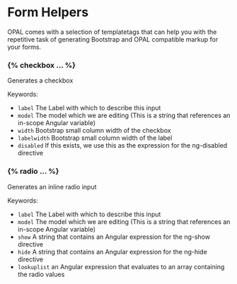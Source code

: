 # Form Helpers

OPAL comes with a selection of templatetags that can help you with the
repetitive task of generating Bootstrap and OPAL compatible markup for
your forms.

### {% checkbox ... %}

Generates a checkbox

Keywords:

* `label` The Label with which to describe this input
* `model` The model which we are editing (This is a string that references an in-scope Angular variable)
* `width` Bootstrap small column width of the checkbox
* `labelwidth` Bootstrap small column width of the label
* `disabled` If this exists, we use this as the expression for the ng-disabled directive


### {% radio ... %}

Generates an inline radio input

Keywords: 

* `label` The Label with which to describe this input
* `model` The model which we are editing (This is a string that references an in-scope Angular variable)
* `show`  A string that contains an Angular expression for the ng-show directive
* `hide`  A string that contains an Angular expression for the ng-hide directive
* `lookuplist` an Angular expression that evaluates to an array containing the radio values
